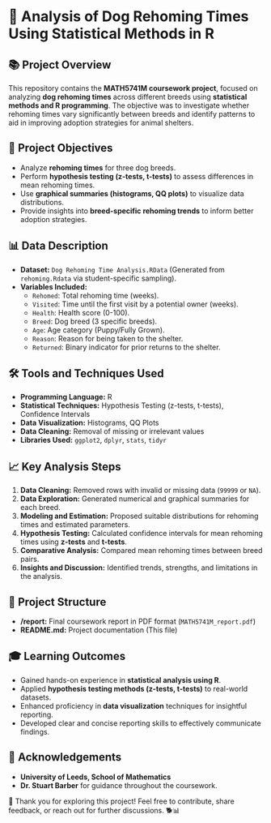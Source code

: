 # 🐾 **Analysis of Dog Rehoming Times Using Statistical Methods in R**

## 📚 **Project Overview**  
This repository contains the **MATH5741M coursework project**, focused on analyzing **dog rehoming times** across different breeds using **statistical methods and R programming**. The objective was to investigate whether rehoming times vary significantly between breeds and identify patterns to aid in improving adoption strategies for animal shelters.

## 🎯 **Project Objectives**
- Analyze **rehoming times** for three dog breeds.  
- Perform **hypothesis testing (z-tests, t-tests)** to assess differences in mean rehoming times.  
- Use **graphical summaries (histograms, QQ plots)** to visualize data distributions.  
- Provide insights into **breed-specific rehoming trends** to inform better adoption strategies.

## 📊 **Data Description**
- **Dataset:** `Dog Rehoming Time Analysis.RData` (Generated from `rehoming.Rdata` via student-specific sampling).  
- **Variables Included:**  
   - `Rehomed`: Total rehoming time (weeks).  
   - `Visited`: Time until the first visit by a potential owner (weeks).  
   - `Health`: Health score (0-100).  
   - `Breed`: Dog breed (3 specific breeds).  
   - `Age`: Age category (Puppy/Fully Grown).  
   - `Reason`: Reason for being taken to the shelter.  
   - `Returned`: Binary indicator for prior returns to the shelter.  

## 🛠️ **Tools and Techniques Used**
- **Programming Language:** R  
- **Statistical Techniques:** Hypothesis Testing (z-tests, t-tests), Confidence Intervals  
- **Data Visualization:** Histograms, QQ Plots  
- **Data Cleaning:** Removal of missing or irrelevant values  
- **Libraries Used:** `ggplot2`, `dplyr`, `stats`, `tidyr`

## 📈 **Key Analysis Steps**
1. **Data Cleaning:** Removed rows with invalid or missing data (`99999` or `NA`).  
2. **Data Exploration:** Generated numerical and graphical summaries for each breed.  
3. **Modeling and Estimation:** Proposed suitable distributions for rehoming times and estimated parameters.  
4. **Hypothesis Testing:** Calculated confidence intervals for mean rehoming times using **z-tests** and **t-tests**.  
5. **Comparative Analysis:** Compared mean rehoming times between breed pairs.  
6. **Insights and Discussion:** Identified trends, strengths, and limitations in the analysis.

## 📑 **Project Structure**
- **/report:** Final coursework report in PDF format (`MATH5741M_report.pdf`)  
- **README.md:** Project documentation (This file)  

## 🎓 **Learning Outcomes**
- Gained hands-on experience in **statistical analysis using R**.  
- Applied **hypothesis testing methods (z-tests, t-tests)** to real-world datasets.  
- Enhanced proficiency in **data visualization** techniques for insightful reporting.  
- Developed clear and concise reporting skills to effectively communicate findings.

## 🤝 **Acknowledgements**
- **University of Leeds, School of Mathematics**  
- **Dr. Stuart Barber** for guidance throughout the coursework.


🚀 Thank you for exploring this project! Feel free to contribute, share feedback, or reach out for further discussions. 🐕📊



